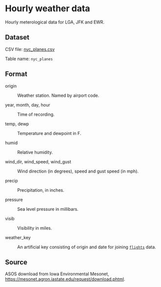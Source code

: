 # Hourly weather data

Hourly meterological data for LGA, JFK and EWR.

## Dataset

CSV file: [nyc_planes.csv](../data/nyc_planes.csv)

Table name: `nyc_planes`

## Format

<dl>
  <dt>origin</dt>
  <dd><p>Weather station. Named by airport code.</p></dd>
  <dt>year, month, day, hour</dt>
  <dd><p>Time of recording.</p></dd>
  <dt>temp, dewp</dt>
  <dd><p>Temperature and dewpoint in F.</p></dd>
  <dt>humid</dt>
  <dd><p>Relative humidity.</p></dd>
  <dt>wind_dir, wind_speed, wind_gust</dt>
  <dd><p>Wind direction (in degrees), speed
  and gust speed (in mph).</p></dd>
  <dt>precip</dt>
  <dd><p>Precipitation, in inches.</p></dd>
  <dt>pressure</dt>
  <dd><p>Sea level pressure in millibars.</p></dd>
  <dt>visib</dt>
  <dd><p>Visibility in miles.</p></dd>
  <dt>weather_key</dt>
  <dd><p>An artificial key consisting of origin and date for joining <code><a href="flights.md">flights</a></code> data.</p></dd>
</dl>

## Source

ASOS download from Iowa Environmental Mesonet, https://mesonet.agron.iastate.edu/request/download.phtml.
